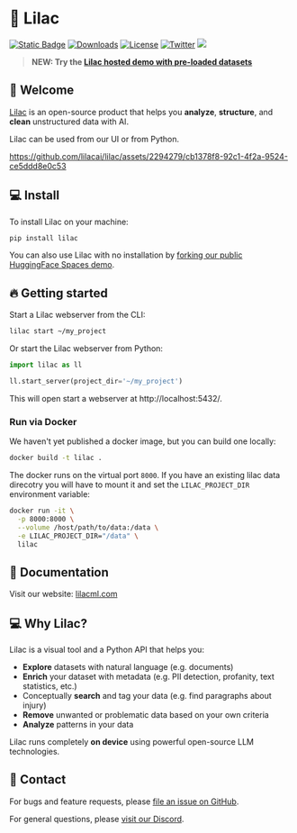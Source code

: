 # 🌸 Lilac

[![Static Badge](https://img.shields.io/badge/Homepage-8A2BE2?link=http%3A%2F%2Flilacml.com%2F)](https://lilacml.com)
[![Downloads](https://static.pepy.tech/badge/lilac/month)](https://pepy.tech/project/lilac)
[![License](https://img.shields.io/badge/License-Apache_2.0-blue.svg)](https://opensource.org/licenses/Apache-2.0)
[![Twitter](https://img.shields.io/twitter/follow/lilac_ai)](https://twitter.com/lilac_ai)
[![](https://dcbadge.vercel.app/api/server/jNzw9mC8pp?compact=true&style=flat)](https://discord.gg/jNzw9mC8pp)

> **NEW: Try the [Lilac hosted demo with pre-loaded datasets](https://lilacai-lilac.hf.space/)**

## 👋 Welcome

[Lilac](http://lilacml.com) is an open-source product that helps you **analyze**, **structure**, and
**clean** unstructured data with AI.

Lilac can be used from our UI or from Python.

https://github.com/lilacai/lilac/assets/2294279/cb1378f8-92c1-4f2a-9524-ce5ddd8e0c53

## 💻 Install

To install Lilac on your machine:

```sh
pip install lilac
```

You can also use Lilac with no installation by
[forking our public HuggingFace Spaces demo](https://lilacai-lilac.hf.space/).

## 🔥 Getting started

Start a Lilac webserver from the CLI:

```sh
lilac start ~/my_project
```

Or start the Lilac webserver from Python:

```py
import lilac as ll

ll.start_server(project_dir='~/my_project')
```

This will open start a webserver at http://localhost:5432/.

### Run via Docker

We haven't yet published a docker image, but you can build one locally:

```sh
docker build -t lilac .
```

The docker runs on the virtual port `8000`. If you have an existing lilac data direcotry you will
have to mount it and set the `LILAC_PROJECT_DIR` environment variable:

```sh
docker run -it \
  -p 8000:8000 \
  --volume /host/path/to/data:/data \
  -e LILAC_PROJECT_DIR="/data" \
  lilac
```

## 📁 Documentation

Visit our website: [lilacml.com](http://lilacml.com)

## 💻 Why Lilac?

Lilac is a visual tool and a Python API that helps you:

- **Explore** datasets with natural language (e.g. documents)
- **Enrich** your dataset with metadata (e.g. PII detection, profanity, text statistics, etc.)
- Conceptually **search** and tag your data (e.g. find paragraphs about injury)
- **Remove** unwanted or problematic data based on your own criteria
- **Analyze** patterns in your data

Lilac runs completely **on device** using powerful open-source LLM technologies.

## 💬 Contact

For bugs and feature requests, please
[file an issue on GitHub](https://github.com/lilacai/lilac/issues).

For general questions, please [visit our Discord](https://discord.com/invite/jNzw9mC8pp).
